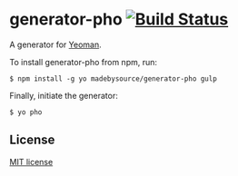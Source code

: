 # generator-pho [![Build Status](https://secure.travis-ci.org/madebysource/generator-pho.png?branch=master)](https://travis-ci.org/madebysource/generator-pho)

A generator for [Yeoman](http://yeoman.io).


To install generator-pho from npm, run:

```
$ npm install -g yo madebysource/generator-pho gulp
```

Finally, initiate the generator:

```
$ yo pho
```


## License

[MIT license](http://opensource.org/licenses/mit-license.php)
